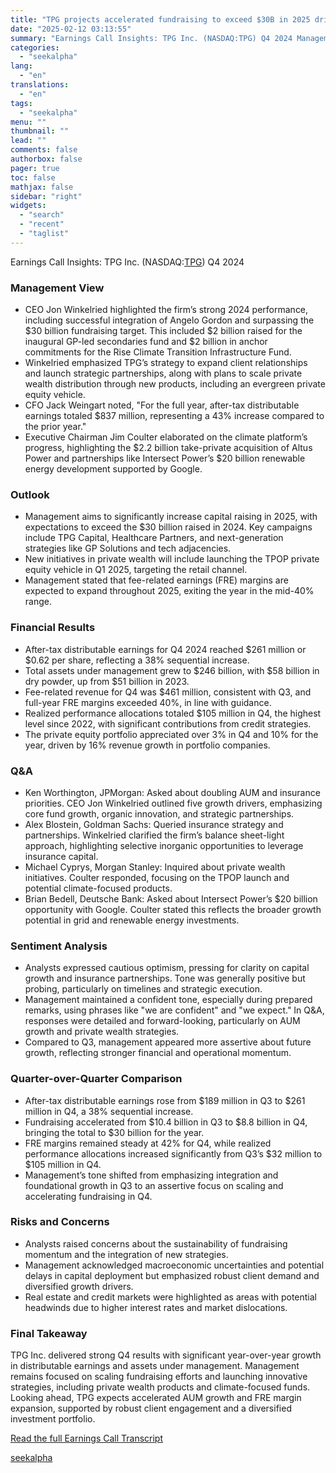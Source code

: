 ```yaml
---
title: "TPG projects accelerated fundraising to exceed $30B in 2025 driven by flagship campaigns"
date: "2025-02-12 03:13:55"
summary: "Earnings Call Insights: TPG Inc. (NASDAQ:TPG) Q4 2024 Management View CEO Jon Winkelried highlighted the firm’s strong 2024 performance, including successful integration of Angelo Gordon and surpassing the $30 billion fundraising target. This included $2 billion raised for the inaugural GP-led secondaries fund and $2 billion in anchor commitments for..."
categories:
  - "seekalpha"
lang:
  - "en"
translations:
  - "en"
tags:
  - "seekalpha"
menu: ""
thumbnail: ""
lead: ""
comments: false
authorbox: false
pager: true
toc: false
mathjax: false
sidebar: "right"
widgets:
  - "search"
  - "recent"
  - "taglist"
---
```


Earnings Call Insights: TPG Inc. (NASDAQ:[TPG](https://seekingalpha.com/symbol/TPG "TPG Inc.")) Q4 2024

### Management View

* CEO Jon Winkelried highlighted the firm’s strong 2024 performance, including successful integration of Angelo Gordon and surpassing the $30 billion fundraising target. This included $2 billion raised for the inaugural GP-led secondaries fund and $2 billion in anchor commitments for the Rise Climate Transition Infrastructure Fund.
* Winkelried emphasized TPG’s strategy to expand client relationships and launch strategic partnerships, along with plans to scale private wealth distribution through new products, including an evergreen private equity vehicle.
* CFO Jack Weingart noted, "For the full year, after-tax distributable earnings totaled $837 million, representing a 43% increase compared to the prior year."
* Executive Chairman Jim Coulter elaborated on the climate platform’s progress, highlighting the $2.2 billion take-private acquisition of Altus Power and partnerships like Intersect Power’s $20 billion renewable energy development supported by Google.

### Outlook

* Management aims to significantly increase capital raising in 2025, with expectations to exceed the $30 billion raised in 2024. Key campaigns include TPG Capital, Healthcare Partners, and next-generation strategies like GP Solutions and tech adjacencies.
* New initiatives in private wealth will include launching the TPOP private equity vehicle in Q1 2025, targeting the retail channel.
* Management stated that fee-related earnings (FRE) margins are expected to expand throughout 2025, exiting the year in the mid-40% range.

### Financial Results

* After-tax distributable earnings for Q4 2024 reached $261 million or $0.62 per share, reflecting a 38% sequential increase.
* Total assets under management grew to $246 billion, with $58 billion in dry powder, up from $51 billion in 2023.
* Fee-related revenue for Q4 was $461 million, consistent with Q3, and full-year FRE margins exceeded 40%, in line with guidance.
* Realized performance allocations totaled $105 million in Q4, the highest level since 2022, with significant contributions from credit strategies.
* The private equity portfolio appreciated over 3% in Q4 and 10% for the year, driven by 16% revenue growth in portfolio companies.

### Q&A

* Ken Worthington, JPMorgan: Asked about doubling AUM and insurance priorities. CEO Jon Winkelried outlined five growth drivers, emphasizing core fund growth, organic innovation, and strategic partnerships.
* Alex Blostein, Goldman Sachs: Queried insurance strategy and partnerships. Winkelried clarified the firm’s balance sheet-light approach, highlighting selective inorganic opportunities to leverage insurance capital.
* Michael Cyprys, Morgan Stanley: Inquired about private wealth initiatives. Coulter responded, focusing on the TPOP launch and potential climate-focused products.
* Brian Bedell, Deutsche Bank: Asked about Intersect Power’s $20 billion opportunity with Google. Coulter stated this reflects the broader growth potential in grid and renewable energy investments.

### Sentiment Analysis

* Analysts expressed cautious optimism, pressing for clarity on capital growth and insurance partnerships. Tone was generally positive but probing, particularly on timelines and strategic execution.
* Management maintained a confident tone, especially during prepared remarks, using phrases like "we are confident" and "we expect." In Q&A, responses were detailed and forward-looking, particularly on AUM growth and private wealth strategies.
* Compared to Q3, management appeared more assertive about future growth, reflecting stronger financial and operational momentum.

### Quarter-over-Quarter Comparison

* After-tax distributable earnings rose from $189 million in Q3 to $261 million in Q4, a 38% sequential increase.
* Fundraising accelerated from $10.4 billion in Q3 to $8.8 billion in Q4, bringing the total to $30 billion for the year.
* FRE margins remained steady at 42% for Q4, while realized performance allocations increased significantly from Q3’s $32 million to $105 million in Q4.
* Management’s tone shifted from emphasizing integration and foundational growth in Q3 to an assertive focus on scaling and accelerating fundraising in Q4.

### Risks and Concerns

* Analysts raised concerns about the sustainability of fundraising momentum and the integration of new strategies.
* Management acknowledged macroeconomic uncertainties and potential delays in capital deployment but emphasized robust client demand and diversified growth drivers.
* Real estate and credit markets were highlighted as areas with potential headwinds due to higher interest rates and market dislocations.

### Final Takeaway

TPG Inc. delivered strong Q4 results with significant year-over-year growth in distributable earnings and assets under management. Management remains focused on scaling fundraising efforts and launching innovative strategies, including private wealth products and climate-focused funds. Looking ahead, TPG expects accelerated AUM growth and FRE margin expansion, supported by robust client engagement and a diversified investment portfolio.

[Read the full Earnings Call Transcript](https://seekingalpha.com/symbol/TPG/earnings/transcripts)

[seekalpha](https://seekingalpha.com/news/4406564-tpg-projects-accelerated-fundraising-to-exceed-30b-in-2025-driven-by-flagship-campaigns)

